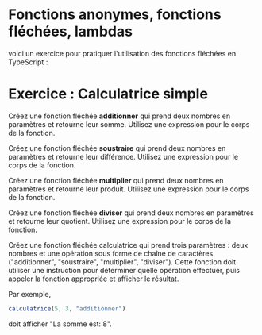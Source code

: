 # Fonctions anonymes, fonctions fléchées, lambdas

voici un exercice pour pratiquer l'utilisation des fonctions fléchées en TypeScript :

# Exercice : Calculatrice simple

Créez une fonction fléchée **additionner** qui prend deux nombres en paramètres et retourne leur somme. Utilisez une expression pour le corps de la fonction.

Créez une fonction fléchée **soustraire** qui prend deux nombres en paramètres et retourne leur différence. Utilisez une expression pour le corps de la fonction.

Créez une fonction fléchée **multiplier** qui prend deux nombres en paramètres et retourne leur produit. Utilisez une expression pour le corps de la fonction.

Créez une fonction fléchée **diviser** qui prend deux nombres en paramètres et retourne leur quotient. Utilisez une expression pour le corps de la fonction.

Créez une fonction fléchée calculatrice qui prend trois paramètres : deux nombres et une opération sous forme de chaîne de caractères ("additionner", "soustraire", "multiplier", "diviser"). Cette fonction doit utiliser une instruction pour déterminer quelle opération effectuer, puis appeler la fonction appropriée et afficher le résultat.

Par exemple, 

```typescript
calculatrice(5, 3, "additionner")
```

doit afficher "La somme est: 8".